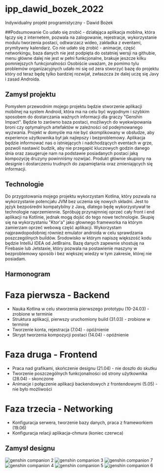 # ipp_dawid_bozek_2022
Indywidualny projekt programistyczny - Dawid Bożek

##Podsumowanie
Co udało się zrobić - działająca aplikacja mobilna, która łączy się z internetem, pozwala na zalogowanie, rejestracje, wykorzystanie modulu tworzenia postaci, odtwarzacz wideo, zakładka z eventami, prymitywny kalendarz.
Co nie udało się zrobić - animacje, część networkingu, baza danych nie jest podpięta do ostatniej wersji na githubie, menu główne dalej nie jest w pełni funkcjonalne, brakuje jeszcze kilku pomniejszych funkcjonalności
Osobiście uważam, że pomimo tylu problemów organizacyjnych udało mi się od zera stworzyć bazę do projektu który od teraz będę tylko bardziej rozwijał, zwłaszcza że dalej uczę się Javy i zasad Androida.

## Zamysł projektu
Pomysłem przewodnim mojego projektu będzie stworzenie aplikacji mobilnej na system Android, która ma na celu być wygodnym i szybkim sposobem do dostarczania ważnych informacji dla graczy "Genshin Impact". Będzie to zarówno baza postaci, możliwych do wyekwipowania broni czy optymalnych artefaktów w zależności od podejmowanego wyzwania. Projekt w domyśle ma nie być skomplikowany w obsłudze, aby experience użytkownika był jak najlepszy i bezproblemowy. Aplikacja będzie informować nas o istniejących i nadchodzących eventach w grze, pozwoli nastawić budzik, aby nie przegapić kluczowych godzin danego dnia oraz zasugeruje nam na podstawie posiadanych postaci jaką kompozycję druzyny powinniśmy rozwijać. Produkt głównie skupiony na designie i dostarczeniu trudnych do zapamiętania oraz zmieniających się informacji. 

## Technologie
Do przygotowania mojego projektu wykorzystam Kotlina, który pozwala na wykorzystanie potencjału JVM bez uczenia się nowych składni. Jest to język bezpośredni kompatybilny z Javą, dlatego będę wykorzystywał te technologie naprzemiennie. Spróbuję przynajmniej oprzeć cały front i end aplikacji na Kotlinie, jednak mogą dojść do tego nowe technologie. Skupię się na wykorzystaniu "Ktor'a" jako głownego frameworka na którym zamierzam oprzeć webową część aplikacji. Wykorzystam najprawdopodobniej również emulator androida w celu sprawdzania poszczególnych buildów.
Środowisko w którym napiszę większość kodu będzie IntelliJ IDEA od JetBrains.
Bazę danych zapewnie shostuję na Firebasie lub Jetstaxie, który pozwala na postawienie maszyny w bezproblemowy sposób i bez większej wiedzy w tym zakresie, której nie posiadam.

## Harmonogram

# Faza pierwsza - Backend
- Nauka Kotlina w celu stworzenia pierwszego prototypu (10-24.03) - zrobione w terminie
- Struktura aplikacji, pierwszy uruchomiony build (31.03) - zrobione w terminie
- Tworzenie konta, rejestracja (7.04) - opóźnienie
- Skrypt tworzenia kompozycji postaci (14.04) - opóźnienie
# Faza druga - Frontend
- Praca nad grafikami, skończenie designu (21.04) - nie doszło do skutku
- Tworzenie poszczególnych funkcjonalności od strony użytkownika (28.04) - skonczone
- Animacje i połączenie aplikacji backendowych z frontendowymi (5.05) - nie było możliwości
# Faza trzecia - Networking
- Konfiguracja serwera, tworzenie bazy danych, praca z frameworkiem (19.06)
- Konfiguracja relacji aplikacja-chmura (koniec czerwca)




## Zamysł designu
![genshin companion 2](https://user-images.githubusercontent.com/80948162/158742456-4e614ac1-738c-4a67-a46a-24754981521c.png)
![genshin companion 3](https://user-images.githubusercontent.com/80948162/158742459-a80d1d36-f2eb-483d-ad45-e27008a18e98.png)
![genshin companion 7](https://user-images.githubusercontent.com/80948162/158742464-fda5b991-5159-4eea-b786-0d2bbc199895.png)
![genshin companion 4](https://user-images.githubusercontent.com/80948162/158742465-2138da5a-118b-4238-80c5-feac018ef27e.png)
![genshin companion 5](https://user-images.githubusercontent.com/80948162/158742467-fded71a2-4509-4abe-83ba-ff1b55c3f947.png)
![genshin companion 6](https://user-images.githubusercontent.com/80948162/158742468-1287b9b1-be7d-4fe5-ad32-103c2792c4a4.png)

